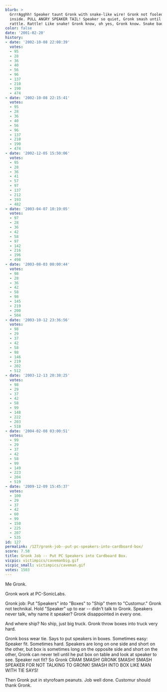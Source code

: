 ```yaml
---
blurb: >
  GrrrAgghh! Speaker taunt Gronk with snake-like wire! Gronk not fooled! Must be animal
  inside. PULL ANGRY SPEAKER TAIL! Speaker so quiet, Gronk smash until it start to
  rattle. Rattle! Like snake! Gronk know, oh yes, Gronk know. Snake bad.
color: false
date: '2001-02-20'
history:
- date: '2002-10-08 22:08:39'
  votes:
  - 95
  - 28
  - 36
  - 40
  - 56
  - 96
  - 137
  - 210
  - 190
  - 474
- date: '2002-10-08 22:15:41'
  votes:
  - 95
  - 28
  - 36
  - 40
  - 56
  - 96
  - 137
  - 210
  - 190
  - 474
- date: '2002-12-05 15:50:06'
  votes:
  - 95
  - 28
  - 36
  - 41
  - 57
  - 97
  - 137
  - 212
  - 193
  - 482
- date: '2003-04-07 10:19:05'
  votes:
  - 97
  - 28
  - 36
  - 42
  - 58
  - 97
  - 142
  - 216
  - 196
  - 498
- date: '2003-08-03 00:00:44'
  votes:
  - 98
  - 28
  - 36
  - 42
  - 58
  - 98
  - 145
  - 219
  - 200
  - 504
- date: '2003-10-12 23:36:56'
  votes:
  - 98
  - 29
  - 37
  - 42
  - 58
  - 98
  - 146
  - 219
  - 202
  - 512
- date: '2003-12-13 20:38:25'
  votes:
  - 98
  - 29
  - 37
  - 42
  - 58
  - 99
  - 148
  - 222
  - 203
  - 518
- date: '2004-02-08 03:00:51'
  votes:
  - 99
  - 29
  - 37
  - 42
  - 58
  - 99
  - 149
  - 223
  - 204
  - 519
- date: '2009-12-09 15:45:37'
  votes:
  - 100
  - 29
  - 37
  - 42
  - 60
  - 99
  - 150
  - 225
  - 207
  - 535
id: 127
permalink: /127/gronk-job--put-pc-speakers-into-cardboard-box/
score: 7.58
title: Gronk Job -- Put PC Speakers into Cardboard Box.
vicpic: victimpics/cavemanbig.gif
vicpic_small: victimpics/caveman.gif
votes: 1503
---
```


Me Gronk.

Gronk work at PC-SonicLabs.

Gronk job: Put "Speakers" into "Boxes" to "Ship" them to "Customur."
Gronk not technikal. Hold "Speaker" up to ear -- didn't talk to Gronk.
Speakers never talk, why name it speaker? Gronk disappointed in every
one.

And where ship? No ship, just big truck. Gronk throw boxes into truck
very hard.

Gronk boss wear tie. Says to put speakers in boxes. Sometimes easy:
Speaker fit. Sometimes hard. Speakers are long on one side and short on
the other, but box is sometimes long on the opposite side and short on
the other, Gronk can never tell until he put box on table and look at
speaker to see. Speaker not fit? So Gronk CRAM SMASH! GRONK SMASH! SMASH
SPEAKER FOR NOT TALKING TO GRONK! SMASH INTO BOX LIKE MAN WITH TIE SAYS!

Then Gronk put in styrofoam peanuts. Job well done. Customur should
thank Gronk.